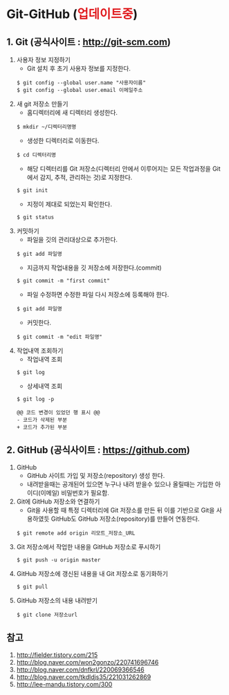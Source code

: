 ﻿# Git-GitHub (<span style="color:#e11d21">업데이트중</span>)

## 1. Git (공식사이트 : http://git-scm.com)
1. 사용자 정보 지정하기
    - Git 설치 후 초기 사용자 정보를 지정한다.
     ``` 
     $ git config --global user.name "사용자이름"
     $ git config --global user.email 이메일주소
    ```
2. 새 git 저장소 만들기
    - 홈디렉터리에 새 디렉터리 생성한다.
     ``` 
     $ mkdir ~/디렉터리명명
    ```
    - 생성한 디렉터리로 이동한다.
     ``` 
     $ cd 디렉터리명
    ```
    - 해당 디렉터리를 Git 저장소(디렉터리 안에서 이루어지는 모든 작업과정을 Git에서 감지, 추적, 관리하는 것)로 지정한다.
     ``` 
     $ git init
    ```
    - 지정이 제대로 되었는지 확인한다.
     ``` 
     $ git status
    ```
3. 커밋하기
    - 파일을 깃의 관리대상으로 추가한다.
     ``` 
     $ git add 파일명
    ```
    - 지금까지 작업내용을 깃 저장소에 저장한다.(commit)
     ``` 
     $ git commit -m "first commit"
    ```
    - 파일 수정하면 수정한 파일 다시 저장소에 등록해야 한다.
     ``` 
     $ git add 파일명
    ```
    - 커밋한다.
     ``` 
     $ git commit -m "edit 파일명"
    ```
4. 작업내역 조회하기
    - 작업내역 조회
     ``` 
     $ git log
    ```
    - 상세내역 조회
     ``` 
     $ git log -p
     
     @@ 코드 변경이 있었던 행 표시 @@
     - 코드가 삭제된 부분
     + 코드가 추가된 부분
    ```


## 2. GitHub (공식사이트 : https://github.com)
1. GitHub
    - GitHub 사이트 가입 및 저장소(repository) 생성 한다.
    - 내려받을때는 공개된어 있으면 누구나 내려 받을수 있으나 올릴때는 가입한 아이디(이메일) 비밀번호가 필요함.
2. Git에 GitHub 저장소와 연결하기
    - Git을 사용할 때 특정 디렉터리에 Git 저장소를 만든 뒤 이를 기반으로 Git을 사용하였듯 GitHub도 GitHub 저장소(repository)를 만들어 연동한다.
    ```
    $ git remote add origin 리모트_저장소_URL
    ```
3. Git 저장소에서 작업한 내용을 GitHub 저장소로 푸시하기
    ```
   $ git push -u origin master
   ```
4. GitHub 저장소에 갱신된 내용을 내 Git 저장소로 동기화하기
    ```
   $ git pull
   ```
5. GitHub 저장소의 내용 내려받기
    ```
   $ git clone 저장소url
   ```
    

## 참고
1. http://fielder.tistory.com/215
2. http://blog.naver.com/won2gonzo/220741696746
3. http://blog.naver.com/dnfkrl/220069366546
4. http://blog.naver.com/tkdldjs35/221031262869
5. http://lee-mandu.tistory.com/300

